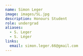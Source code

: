 ```yaml
---
name: Simon Leger
image: images/SL.jpg
description: Honours Student
role: undergrad
aliases:
  - S. Leger
  - S. Léger
links:
  email: simon.leger.66@gmail.com
---
```

